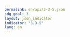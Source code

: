 ```yaml
---
permalink: en/api/3-3-5.json
sdg_goal: 3
layout: json_indicator
indicator: "3.3.5"
lang: en
---
```

